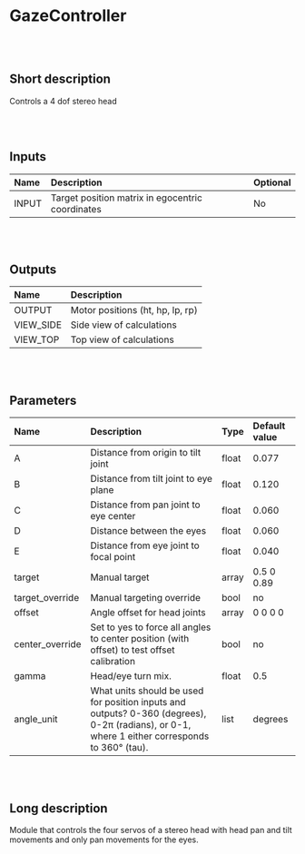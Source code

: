 # GazeController


<br><br>
## Short description

Controls a 4 dof stereo head

<br><br>

## Inputs

|Name|Description|Optional|
|:----|:-----------|:-------|
|INPUT|Target position matrix in egocentric coordinates|No|

<br><br>

## Outputs

|Name|Description|
|:----|:-----------|
|OUTPUT|Motor positions (ht, hp, lp, rp)|
|VIEW_SIDE|Side view of calculations|
|VIEW_TOP|Top view of calculations|

<br><br>

## Parameters

|Name|Description|Type|Default value|
|:----|:-----------|:----|:-------------|
|A|Distance from origin to tilt joint|float|0.077|
|B|Distance from tilt joint to eye plane|float|0.120|
|C|Distance from pan joint to eye center|float|0.060|
|D|Distance between the eyes|float|0.060|
|E|Distance from eye joint to focal point|float|0.040|
|target|Manual target|array|0.5 0 0.89|
|target_override|Manual targeting override|bool|no|
|offset|Angle offset for head joints|array|0 0 0 0|
|center_override|Set to yes to force all angles to center position (with offset) to test offset calibration|bool|no|
|gamma|Head/eye turn mix.|float|0.5|
|angle_unit|What units should be used for position inputs and outputs? 0-360 (degrees), 0-2π (radians), or 0-1, where 1 either corresponds to 360° (tau).|list|degrees|

<br><br>
## Long description
Module that controls the four servos of a stereo head with head pan and tilt movements and only pan movements for the eyes.